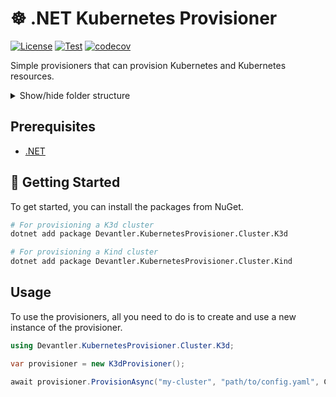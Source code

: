 # ☸️ .NET Kubernetes Provisioner

[![License](https://img.shields.io/badge/License-Apache_2.0-blue.svg)](https://opensource.org/licenses/Apache-2.0)
[![Test](https://github.com/devantler/dotnet-kubernetes-provisioner/actions/workflows/test.yaml/badge.svg)](https://github.com/devantler/dotnet-kubernetes-provisioner/actions/workflows/test.yaml)
[![codecov](https://codecov.io/gh/devantler/dotnet-kubernetes-provisioner/graph/badge.svg?token=RhQPb4fE7z)](https://codecov.io/gh/devantler/dotnet-kubernetes-provisioner)

Simple provisioners that can provision Kubernetes and Kubernetes resources.

<details>
  <summary>Show/hide folder structure</summary>

<!-- readme-tree start -->

```
.
├── .github
│   └── workflows

121 directories
```

<!-- readme-tree end -->

</details>

## Prerequisites

- [.NET](https://dotnet.microsoft.com/en-us/)

## 🚀 Getting Started

To get started, you can install the packages from NuGet.

```bash
# For provisioning a K3d cluster
dotnet add package Devantler.KubernetesProvisioner.Cluster.K3d

# For provisioning a Kind cluster
dotnet add package Devantler.KubernetesProvisioner.Cluster.Kind
```

## Usage

To use the provisioners, all you need to do is to create and use a new instance of the provisioner.

```csharp
using Devantler.KubernetesProvisioner.Cluster.K3d;

var provisioner = new K3dProvisioner();

await provisioner.ProvisionAsync("my-cluster", "path/to/config.yaml", CancellationToken.None);
```
